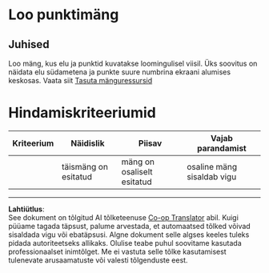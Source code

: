 <!--
CO_OP_TRANSLATOR_METADATA:
{
  "original_hash": "81f292dbda01685b91735e0398dc0504",
  "translation_date": "2025-10-11T12:15:38+00:00",
  "source_file": "6-space-game/5-keeping-score/assignment.md",
  "language_code": "et"
}
-->
# Loo punktimäng

## Juhised

Loo mäng, kus elu ja punktid kuvatakse loomingulisel viisil. Üks soovitus on näidata elu südametena ja punkte suure numbrina ekraani alumises keskosas. Vaata siit [Tasuta mänguressursid](https://www.kenney.nl/)

# Hindamiskriteeriumid

| Kriteerium | Näidislik             | Piisav                     | Vajab parandamist          |
| ---------- | --------------------- | -------------------------- | -------------------------- |
|            | täismäng on esitatud  | mäng on osaliselt esitatud | osaline mäng sisaldab vigu |

---

**Lahtiütlus**:  
See dokument on tõlgitud AI tõlketeenuse [Co-op Translator](https://github.com/Azure/co-op-translator) abil. Kuigi püüame tagada täpsust, palume arvestada, et automaatsed tõlked võivad sisaldada vigu või ebatäpsusi. Algne dokument selle algses keeles tuleks pidada autoriteetseks allikaks. Olulise teabe puhul soovitame kasutada professionaalset inimtõlget. Me ei vastuta selle tõlke kasutamisest tulenevate arusaamatuste või valesti tõlgenduste eest.